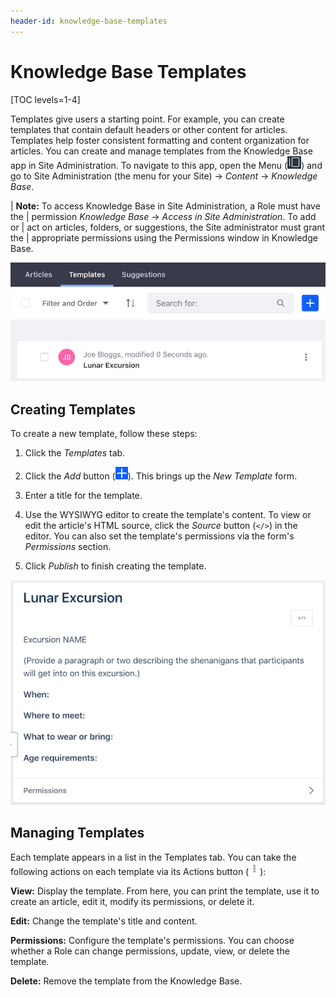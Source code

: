 ```yaml
---
header-id: knowledge-base-templates
---
```


# Knowledge Base Templates

[TOC levels=1-4]

Templates give users a starting point. For example, you can create templates
that contain default headers or other content for articles. Templates help
foster consistent formatting and content organization for articles. You can
create and manage templates from the Knowledge Base app in Site Administration. 
To navigate to this app, open the Menu
(![Menu](../../../../images/icon-menu.png)) and go to Site Administration
(the menu for your Site) &rarr; *Content* &rarr; *Knowledge Base*. 

| **Note:** To access Knowledge Base in Site Administration, a Role must have the
| permission *Knowledge Base* &rarr; *Access in Site Administration*. To add or
| act on articles, folders, or suggestions, the Site administrator must grant the
| appropriate permissions using the Permissions window in Knowledge Base.

![Figure 1: The Knowledge Base app's Templates tab.](../../../../images/kb-admin-templates.png)

## Creating Templates

To create a new template, follow these steps:

1.  Click the *Templates* tab. 
 
2.  Click the *Add* button 
    (![Add](../../../../images/icon-add.png)). 
    This brings up the *New Template* form. 

3.  Enter a title for the template. 

4.  Use the WYSIWYG editor to create the template's content. To view or edit the 
    article's HTML source, click the *Source* button (`</>`) in the editor. You 
    can also set the template's permissions via the form's *Permissions* 
    section. 

5.  Click *Publish* to finish creating the template. 

![Figure 2: The New Template form.](../../../../images/kb-admin-new-template.png)

## Managing Templates

Each template appears in a list in the Templates tab. You can take the following 
actions on each template via its Actions button 
(![Actions](../../../../images/icon-actions.png)):

**View:** Display the template. From here, you can print the template, use 
it to create an article, edit it, modify its permissions, or delete it. 

**Edit:** Change the template's title and content. 

**Permissions:** Configure the template's permissions. You can choose 
whether a Role can change permissions, update, view, or delete the template. 

**Delete:** Remove the template from the Knowledge Base. 
